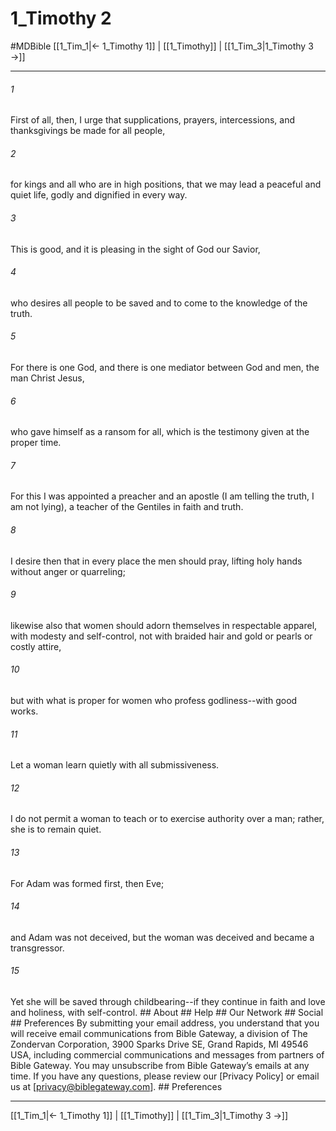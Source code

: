 # 1_Timothy 2
#MDBible
[[1_Tim_1|← 1_Timothy 1]] | [[1_Timothy]] | [[1_Tim_3|1_Timothy 3 →]]

***


###### 1 
First of all, then, I urge that supplications, prayers, intercessions, and thanksgivings be made for all people, 

###### 2 
for kings and all who are in high positions, that we may lead a peaceful and quiet life, godly and dignified in every way. 

###### 3 
This is good, and it is pleasing in the sight of God our Savior, 

###### 4 
who desires all people to be saved and to come to the knowledge of the truth. 

###### 5 
For there is one God, and there is one mediator between God and men, the man Christ Jesus, 

###### 6 
who gave himself as a ransom for all, which is the testimony given at the proper time. 

###### 7 
For this I was appointed a preacher and an apostle (I am telling the truth, I am not lying), a teacher of the Gentiles in faith and truth. 

###### 8 
I desire then that in every place the men should pray, lifting holy hands without anger or quarreling; 

###### 9 
likewise also that women should adorn themselves in respectable apparel, with modesty and self-control, not with braided hair and gold or pearls or costly attire, 

###### 10 
but with what is proper for women who profess godliness--with good works. 

###### 11 
Let a woman learn quietly with all submissiveness. 

###### 12 
I do not permit a woman to teach or to exercise authority over a man; rather, she is to remain quiet. 

###### 13 
For Adam was formed first, then Eve; 

###### 14 
and Adam was not deceived, but the woman was deceived and became a transgressor. 

###### 15 
Yet she will be saved through childbearing--if they continue in faith and love and holiness, with self-control. ## About ## Help ## Our Network ## Social ## Preferences By submitting your email address, you understand that you will receive email communications from Bible Gateway, a division of The Zondervan Corporation, 3900 Sparks Drive SE, Grand Rapids, MI 49546 USA, including commercial communications and messages from partners of Bible Gateway. You may unsubscribe from Bible Gateway&rsquo;s emails at any time. If you have any questions, please review our [Privacy Policy] or email us at [privacy@biblegateway.com]. ## Preferences

***

[[1_Tim_1|← 1_Timothy 1]] | [[1_Timothy]] | [[1_Tim_3|1_Timothy 3 →]]
